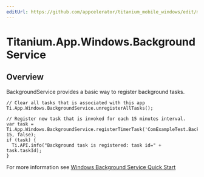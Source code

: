 ```yaml
---
editUrl: https://github.com/appcelerator/titanium_mobile_windows/edit/master/apidoc/WindowsOnly/Ti.App.Windows.BackgroundService.yml
---
```

# Titanium.App.Windows.BackgroundService

<TypeHeader/>

## Overview

BackgroundService provides a basic way to register background tasks.

    // Clear all tasks that is associated with this app
    Ti.App.Windows.BackgroundService.unregisterAllTasks();

    // Register new task that is invoked for each 15 minutes interval.
    var task = Ti.App.Windows.BackgroundService.registerTimerTask('ComExampleTest.BackgroundServiceTask', 15, false);
    if (task) {
      Ti.API.info("Background task is registered: task id=" + task.taskId);
    }

For more information see [Windows Background Service Quick Start](http://docs.appcelerator.com/platform/latest/#!/guide/Windows_Background_Service_Quick_Start)

<ApiDocs/>
